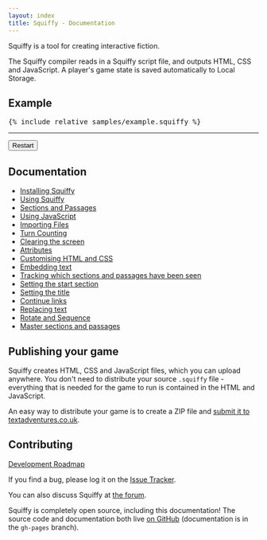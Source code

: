 ```yaml
---
layout: index
title: Squiffy - Documentation
---
```


Squiffy is a tool for creating interactive fiction.

The Squiffy compiler reads in a Squiffy script file, and outputs HTML, CSS and JavaScript. A player's game state is saved automatically to Local Storage.

Example
-------

<div class="row">
	<div class="col-md-6">
<pre>
{% include_relative samples/example.squiffy %}
</pre>
	</div>
	<div class="col-md-6">
		<div id="sample-output" style="max-height: 500px"></div>
		<hr/>
		<button id="sample-restart" class="btn btn-primary btn-sm">Restart</button>
	</div>
</div>

<script src="samples/story.js"></script>
<script>
	$(function(){
		$("#sample-output").squiffy({
			input: "#sample-input",
			restart: "#sample-restart",
			scroll: "element",
			persist: false,
			restartPrompt: false,
		});
	});
</script>

Documentation
-------------

- [Installing Squiffy](install.html)
- [Using Squiffy](usage.html)
- [Sections and Passages](sections-passages.html)
- [Using JavaScript](javascript.html)
- [Importing Files](import.html)
- [Turn Counting](turncount.html)
- [Clearing the screen](clear.html)
- [Attributes](attributes.html)
- [Customising HTML and CSS](customise.html)
- [Embedding text](embed.html)
- [Tracking which sections and passages have been seen](seen.html)
- [Setting the start section](start.html)
- [Setting the title](title.html)
- [Continue links](continue.html)
- [Replacing text](replace.html)
- [Rotate and Sequence](rotate-sequence.html)
- [Master sections and passages](master.html)

Publishing your game
--------------------

Squiffy creates HTML, CSS and JavaScript files, which you can upload anywhere. You don't need to distribute your source `.squiffy` file - everything that is needed for the game to run is contained in the HTML and JavaScript.

An easy way to distribute your game is to create a ZIP file and [submit it to textadventures.co.uk](http://textadventures.co.uk/create/submit).

Contributing
------------

[Development Roadmap](roadmap.html)

If you find a bug, please log it on the [Issue Tracker](https://github.com/textadventures/squiffy/issues).

You can also discuss Squiffy at [the forum](http://forum.textadventures.co.uk/viewforum.php?f=24).

Squiffy is completely open source, including this documentation! The source code and documentation both live [on GitHub](https://github.com/textadventures/squiffy) (documentation is in the `gh-pages` branch).